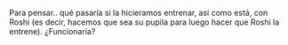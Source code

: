 Para pensar.. qué pasaría si la hicieramos entrenar, así como está, con Roshi (es decir, hacemos que sea su pupila para luego hacer que Roshi la entrene). ¿Funcionaría? 